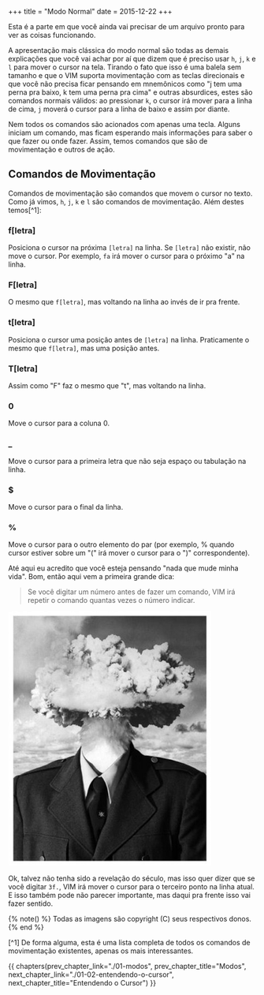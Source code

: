 +++
title = "Modo Normal"
date = 2015-12-22
+++

Esta é a parte em que você ainda vai precisar de um arquivo pronto para ver
as coisas funcionando.

<!-- more -->

A apresentação mais clássica do modo normal são todas as demais explicações que
você vai achar por aí que dizem que é preciso usar `h`, `j`, `k` e `l` para
mover o cursor na tela. Tirando o fato que isso é uma balela sem tamanho e que
o VIM suporta movimentação com as teclas direcionais e que você não precisa
ficar pensando em mnemônicos como "j tem uma perna pra baixo, k tem uma perna
pra cima" e outras absurdices, estes são comandos normais válidos: ao
pressionar `k`, o cursor irá mover para a linha de cima, `j` moverá o cursor
para a linha de baixo e assim por diante.

Nem todos os comandos são acionados com apenas uma tecla. Alguns iniciam um
comando, mas ficam esperando mais informações para saber o que fazer ou onde
fazer. Assim, temos comandos que são de movimentação e outros de ação.

## Comandos de Movimentação

Comandos de movimentação são comandos que movem o cursor no texto. Como já
vimos, `h`, `j`, `k` e `l` são comandos de movimentação. Além destes temos[^1]:

### f[letra]

Posiciona o cursor na próxima `[letra]` na linha. Se `[letra]` não existir, não
move o cursor. Por exemplo, `fa` irá mover o cursor para o próximo "a" na
linha.

### F[letra]

O mesmo que `f[letra]`, mas voltando na linha ao invés de ir pra frente.

### t[letra]

Posiciona o cursor uma posição antes de `[letra]` na linha. Praticamente o mesmo
que `f[letra]`, mas uma posição antes.

### T[letra]

Assim como "F" faz o mesmo que "t", mas voltando na linha.

### 0

Move o cursor para a coluna 0.

### _

Move o cursor para a primeira letra que não seja espaço ou tabulação na linha.

### $

Move o cursor para o final da linha.

### %

Move o cursor para o outro elemento do par (por exemplo, % quando cursor
estiver sobre um "(" irá mover o cursor para o ")" correspondente).

Até aqui eu acredito que você esteja pensando "nada que mude minha vida". Bom,
então aqui vem a primeira grande dica:

> Se você digitar um número antes de fazer um comando, VIM irá repetir o
> comando quantas vezes o número indicar.

![](Mind-Blown.jpg)

Ok, talvez não tenha sido a revelação do século, mas isso quer dizer que se
você digitar `3f.`, VIM irá mover o cursor para o terceiro ponto na linha atual.
E isso também pode não parecer importante, mas daqui pra frente isso vai fazer
sentido.

{% note() %}
Todas as imagens são copyright (C) seus respectivos donos.
{% end %}

[^1] De forma alguma, esta é uma lista completa de todos os comandos de
     movimentação existentes, apenas os mais interessantes.

{{ chapters(prev_chapter_link="./01-modos", prev_chapter_title="Modos", next_chapter_link="./01-02-entendendo-o-cursor", next_chapter_title="Entendendo o Cursor") }}
